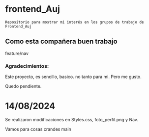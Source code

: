 # frontend_Auj
``Repositorio para mostrar mi interés en los grupos de trabajo de Frontend_Auj``

## Como esta compañera buen trabajo 

feature/nav
### Agradecimientos:

Este proyecto, es sencillo, basico. no tanto para mi.
Pero me gusto.

Quedo pendiente.   

# 14/08/2024
Se realizaron modificaciones en Styles.css, foto_perfil.png y Nav.

Vamos para cosas crandes
main
